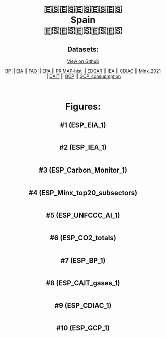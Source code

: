 
<center>
<h1 align="center">
🇪🇸🇪🇸🇪🇸🇪🇸🇪🇸
<br>
Spain
<br>
🇪🇸🇪🇸🇪🇸🇪🇸🇪🇸
</h1>
<h2>Datasets:</h2>
<p><a href="https://github.com/dquintani/GreenhouseData/tree/master/country_data/ESP_Spain/data">View on Github</a>
<br></p><p><a href="data/ESP_BP.csv">BP</a> || <a href="data/ESP_EIA.csv">EIA</a> || <a href="data/ESP_FAO.csv">FAO</a> || <a href="data/ESP_EPA.csv">EPA</a> || <a href="data/ESP_PRIMAP-hist.csv">PRIMAP-hist</a> || <a href="data/ESP_EDGAR.csv">EDGAR</a> || <a href="data/ESP_IEA.csv">IEA</a> || <a href="data/ESP_CDIAC.csv">CDIAC</a> || <a href="data/ESP_Minx_2021.csv">Minx_2021</a> || <a href="data/ESP_CAIT.csv">CAIT</a> || <a href="data/ESP_GCP.csv">GCP</a> || <a href="data/ESP_GCP_consupmption.csv">GCP_consupmption</a></p><p><br></p>
<h1>Figures:</h1><h2>#1 (ESP_EIA_1)</h2>
<p><img alt="" src="figures/ESP_EIA_1.png" /></p><h2>#2 (ESP_IEA_1)</h2>
<p><img alt="" src="figures/ESP_IEA_1.png" /></p><h2>#3 (ESP_Carbon_Monitor_1)</h2>
<p><img alt="" src="figures/ESP_Carbon_Monitor_1.png" /></p><h2>#4 (ESP_Minx_top20_subsectors)</h2>
<p><img alt="" src="figures/ESP_Minx_top20_subsectors.png" /></p><h2>#5 (ESP_UNFCCC_AI_1)</h2>
<p><img alt="" src="figures/ESP_UNFCCC_AI_1.png" /></p><h2>#6 (ESP_CO2_totals)</h2>
<p><img alt="" src="figures/ESP_CO2_totals.png" /></p><h2>#7 (ESP_BP_1)</h2>
<p><img alt="" src="figures/ESP_BP_1.png" /></p><h2>#8 (ESP_CAIT_gases_1)</h2>
<p><img alt="" src="figures/ESP_CAIT_gases_1.png" /></p><h2>#9 (ESP_CDIAC_1)</h2>
<p><img alt="" src="figures/ESP_CDIAC_1.png" /></p><h2>#10 (ESP_GCP_1)</h2>
<p><img alt="" src="figures/ESP_GCP_1.png" /></p>